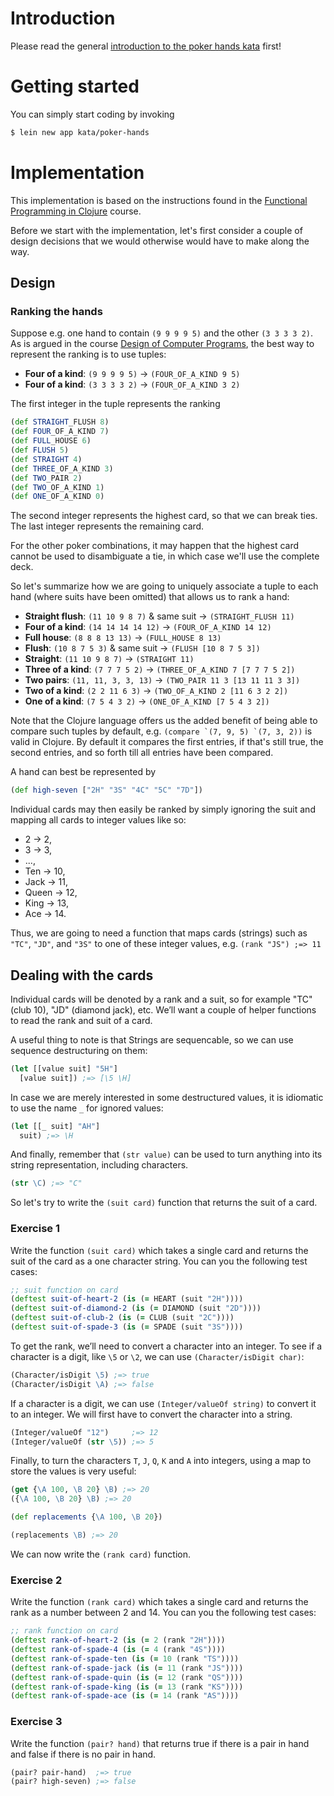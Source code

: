 # Introduction

Please read the general [introduction to the poker hands kata](../README.md) first!

# Getting started

You can simply start coding by invoking

```bash
$ lein new app kata/poker-hands
```

# Implementation

This implementation is based on the instructions found in the
[Functional Programming in Clojure](http://iloveponies.github.io/120-hour-epic-sax-marathon/p-p-p-pokerface.html) course.

Before we start with the implementation, let's first consider a couple of design decisions that we would otherwise would have to make along the way.

## Design

### Ranking the hands

Suppose e.g. one hand to contain ``(9 9 9 9 5)`` and the other ``(3 3 3 3 2)``. As is argued in the course [Design of Computer Programs](https://www.udacity.com/course/design-of-computer-programs--cs212), the best way to represent the ranking is to use tuples:

- **Four of a kind**: ``(9 9 9 9 5)`` &rarr; ``(FOUR_OF_A_KIND 9 5)`` 
- **Four of a kind**: ``(3 3 3 3 2)`` &rarr; ``(FOUR_OF_A_KIND 3 2)``

The first integer in the tuple represents the ranking 

```clojure
(def STRAIGHT_FLUSH 8)
(def FOUR_OF_A_KIND 7)
(def FULL_HOUSE 6)
(def FLUSH 5)
(def STRAIGHT 4)
(def THREE_OF_A_KIND 3)
(def TWO_PAIR 2)
(def TWO_OF_A_KIND 1)
(def ONE_OF_A_KIND 0)
```

The second integer represents the highest card, so that we can break ties. The last integer represents the remaining card. 

For the other poker combinations, it may happen that the highest card cannot be used to disambiguate a tie, in which case we'll use the complete deck.

So let's summarize how we are going to uniquely associate a tuple to each hand (where suits have been omitted) that allows us to rank a hand:
- **Straight flush**: ``(11 10 9 8 7)`` & same suit &rarr; ``(STRAIGHT_FLUSH 11)``
- **Four of a kind**: ``(14 14 14 14 12)`` &rarr; ``(FOUR_OF_A_KIND 14 12)``
- **Full house**: ``(8 8 8 13 13)`` &rarr; ``(FULL_HOUSE 8 13)``
- **Flush**: ``(10 8 7 5 3)`` & same suit &rarr; ``(FLUSH [10 8 7 5 3])``
- **Straight**: ``(11 10 9 8 7)`` &rarr; ``(STRAIGHT 11)``
- **Three of a kind**: ``(7 7 7 5 2)`` &rarr; ``(THREE_OF_A_KIND 7 [7 7 7 5 2])``
- **Two pairs**: ``(11, 11, 3, 3, 13)`` &rarr; ``(TWO_PAIR 11 3 [13 11 11 3 3])``
- **Two of a kind**: ``(2 2 11 6 3)`` &rarr; ``(TWO_OF_A_KIND 2 [11 6 3 2 2])``
- **One of a kind**: ``(7 5 4 3 2)`` &rarr; ``(ONE_OF_A_KIND [7 5 4 3 2])``

Note that the Clojure language offers us the added benefit of being able to compare such tuples by default, e.g. ``(compare `(7, 9, 5) `(7, 3, 2))`` is valid in Clojure. By default it compares the first entries, if that's still true, the second entries, and so forth till all entries have been compared.

A hand can best be represented by 

```clojure
(def high-seven ["2H" "3S" "4C" "5C" "7D"])
``` 

Individual cards may then easily be ranked by simply ignoring the suit and mapping all cards to integer values like so: 
- 2 &rarr; 2, 
- 3 &rarr; 3, 
- ..., 
- Ten &rarr; 10,
- Jack &rarr; 11, 
- Queen &rarr; 12, 
- King &rarr; 13, 
- Ace &rarr; 14.

Thus, we are going to need a function that maps cards (strings) such as ``"TC"``, ``"JD"``, and ``"3S"`` to one of these integer values, e.g. ``(rank "JS") ;=> 11``

## Dealing with the cards

Individual cards will be denoted by a rank and a suit, so for example "TC" (club 10), "JD" (diamond jack), etc. We’ll want a couple of helper functions to read the rank and suit of a card.

A useful thing to note is that Strings are sequencable, so we can use sequence destructuring on them:

```clojure
(let [[value suit] "5H"]
  [value suit]) ;=> [\5 \H]
```

In case we are merely interested in some destructured values, it is idiomatic to use the name ``_`` for ignored values:

```clojure
(let [[_ suit] "AH"]
  suit) ;=> \H
```

And finally, remember that ``(str value)`` can be used to turn anything into its string representation, including characters.

```clojure
(str \C) ;=> "C"
```

So let's try to write the ``(suit card)`` function that returns the suit of a card.

### Exercise 1

Write the function ``(suit card)`` which takes a single card and returns the suit 
of the card as a one character string. You can you the following test cases:

```clojure
;; suit function on card
(deftest suit-of-heart-2 (is (= HEART (suit "2H"))))
(deftest suit-of-diamond-2 (is (= DIAMOND (suit "2D"))))
(deftest suit-of-club-2 (is (= CLUB (suit "2C"))))
(deftest suit-of-spade-3 (is (= SPADE (suit "3S"))))
```

To get the rank, we’ll need to convert a character into an integer. To see if a character is a digit, like ``\5`` or ``\2``, we can use ``(Character/isDigit char)``:

```clojure
(Character/isDigit \5) ;=> true
(Character/isDigit \A) ;=> false
```

If a character is a digit, we can use ``(Integer/valueOf string)`` to convert it to an integer. We will first have to convert the character into a string.

```clojure
(Integer/valueOf "12")     ;=> 12
(Integer/valueOf (str \5)) ;=> 5
```

Finally, to turn the characters ``T``, ``J``, ``Q``, ``K`` and ``A`` into integers, using a map to store the values is very useful:

```clojure
(get {\A 100, \B 20} \B) ;=> 20
({\A 100, \B 20} \B) ;=> 20

(def replacements {\A 100, \B 20})

(replacements \B) ;=> 20
```

We can now write the ``(rank card)`` function.

### Exercise 2
Write the function ``(rank card)`` which takes a single card and returns the rank as a number between 2 and 14. You can you the following test cases:

```clojure
;; rank function on card
(deftest rank-of-heart-2 (is (= 2 (rank "2H"))))
(deftest rank-of-spade-4 (is (= 4 (rank "4S"))))
(deftest rank-of-spade-ten (is (= 10 (rank "TS"))))
(deftest rank-of-spade-jack (is (= 11 (rank "JS"))))
(deftest rank-of-spade-quin (is (= 12 (rank "QS"))))
(deftest rank-of-spade-king (is (= 13 (rank "KS"))))
(deftest rank-of-spade-ace (is (= 14 (rank "AS"))))
```

### Exercise 3



Write the function ``(pair? hand)`` that returns true if there is a pair in hand and false if there is no pair in hand.


```clojure
(pair? pair-hand)  ;=> true
(pair? high-seven) ;=> false
```


